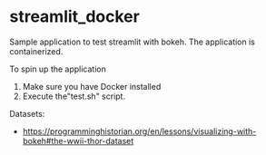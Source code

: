 # streamlit_docker

Sample application to test streamlit with bokeh. The application is containerized. 

To spin up the application
1. Make sure you have Docker installed
2. Execute the"test.sh" script. 

Datasets:

* https://programminghistorian.org/en/lessons/visualizing-with-bokeh#the-wwii-thor-dataset

